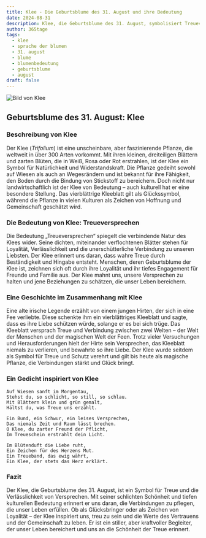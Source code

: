 ```yaml
---
title: Klee - Die Geburtsblume des 31. August und ihre Bedeutung
date: 2024-08-31
description: Klee, die Geburtsblume des 31. August, symbolisiert Treueversprechen. Erfahre mehr über ihre Geschichte, Bedeutung und Symbolik in der Sprache der Blumen.
author: 365tage
tags:
  - klee
  - sprache der blumen
  - 31. august
  - blume
  - blumenbedeutung
  - geburtsblume
  - august
draft: false
---
```


![Bild von Klee](https://cdn.pixabay.com/photo/2018/10/23/19/10/clover-3768689_640.jpg#center)


## Geburtsblume des 31. August: Klee

### Beschreibung von Klee

Der Klee (_Trifolium_) ist eine unscheinbare, aber faszinierende Pflanze, die weltweit in über 300 Arten vorkommt. Mit ihren kleinen, dreiteiligen Blättern und zarten Blüten, die in Weiß, Rosa oder Rot erstrahlen, ist der Klee ein Symbol für Natürlichkeit und Widerstandskraft. Die Pflanze gedeiht sowohl auf Wiesen als auch an Wegesrändern und ist bekannt für ihre Fähigkeit, den Boden durch die Bindung von Stickstoff zu bereichern. Doch nicht nur landwirtschaftlich ist der Klee von Bedeutung – auch kulturell hat er eine besondere Stellung. Das vierblättrige Kleeblatt gilt als Glückssymbol, während die Pflanze in vielen Kulturen als Zeichen von Hoffnung und Gemeinschaft geschätzt wird.

### Die Bedeutung von Klee: Treueversprechen

Die Bedeutung „Treueversprechen“ spiegelt die verbindende Natur des Klees wider. Seine dichten, miteinander verflochtenen Blätter stehen für Loyalität, Verlässlichkeit und die unerschütterliche Verbindung zu unseren Liebsten. Der Klee erinnert uns daran, dass wahre Treue durch Beständigkeit und Hingabe entsteht. Menschen, deren Geburtsblume der Klee ist, zeichnen sich oft durch ihre Loyalität und ihr tiefes Engagement für Freunde und Familie aus. Der Klee mahnt uns, unsere Versprechen zu halten und jene Beziehungen zu schätzen, die unser Leben bereichern.

### Eine Geschichte im Zusammenhang mit Klee

Eine alte irische Legende erzählt von einem jungen Hirten, der sich in eine Fee verliebte. Diese schenkte ihm ein vierblättriges Kleeblatt und sagte, dass es ihre Liebe schützen würde, solange er es bei sich trüge. Das Kleeblatt versprach Treue und Verbindung zwischen zwei Welten – der Welt der Menschen und der magischen Welt der Feen. Trotz vieler Versuchungen und Herausforderungen hielt der Hirte sein Versprechen, das Kleeblatt niemals zu verlieren, und bewahrte so ihre Liebe. Der Klee wurde seitdem als Symbol für Treue und Schutz verehrt und gilt bis heute als magische Pflanze, die Verbindungen stärkt und Glück bringt.

### Ein Gedicht inspiriert von Klee

```
Auf Wiesen sanft im Morgentau,  
Stehst du, so schlicht, so still, so schlau.  
Mit Blättern klein und grün gemalt,  
Hältst du, was Treue uns erzählt.  

Ein Bund, ein Schwur, ein leises Versprechen,  
Das niemals Zeit und Raum lässt brechen.  
O Klee, du zarter Freund der Pflicht,  
Im Treueschein erstrahlt dein Licht.  

Im Blütenduft die Liebe ruht,  
Ein Zeichen für des Herzens Mut.  
Ein Treueband, das ewig währt,  
Ein Klee, der stets das Herz erklärt.  
```

### Fazit

Der Klee, die Geburtsblume des 31. August, ist ein Symbol für Treue und die Verlässlichkeit von Versprechen. Mit seiner schlichten Schönheit und tiefen kulturellen Bedeutung erinnert er uns daran, die Verbindungen zu pflegen, die unser Leben erfüllen. Ob als Glücksbringer oder als Zeichen von Loyalität – der Klee inspiriert uns, treu zu sein und die Werte des Vertrauens und der Gemeinschaft zu leben. Er ist ein stiller, aber kraftvoller Begleiter, der unser Leben bereichert und uns an die Schönheit der Treue erinnert.